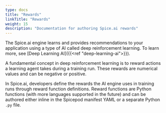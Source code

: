 ```yaml
---
type: docs
title: "Rewards"
linkTitle: "Rewards"
weight: 15
description: "Documentation for authoring Spice.ai rewards"
---
```


The Spice.ai engine learns and provides recommendations to your application using a type of AI called deep reinforcement learning. To learn more, see [Deep Learning AI]({{<ref "deep-learning-ai">}}).

A fundamental concept in deep reinforcement learning is to reward actions a learning agent takes during a training run. These rewards are numerical values and can be negative or positive.

In Spice.ai, developers define the rewards the AI engine uses in training runs through reward function definitions. Reward functions are Python functions (with more languages supported in the future) and can be authored either inline in the Spicepod manifest YAML or a separate Python `.py` file.
